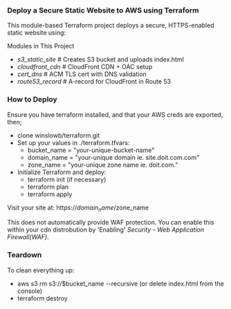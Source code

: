 ### Deploy a Secure Static Website to AWS using Terraform
This module-based Terraform project deploys a secure, HTTPS-enabled static website using:

Modules in This Project
 - _s3_static_site_	# Creates S3 bucket and uploads index.html
 - _cloudfront_cdn_	# CloudFront CDN + OAC setup
 - _cert_dns_	    # ACM TLS cert with DNS validation
 - _route53_record_	# A-record for CloudFront in Route 53


### How to Deploy
Ensure you have terraform installed, and that your AWS creds are exported, then;
- clone winslowb/terraform.git
- Set up your values in ./terraform.tfvars:
    - bucket_name  = "your-unique-bucket-name"
    - domain_name  = "your-unique domain ie. site.doit.com.com"
    - zone_name    = "your-unique zone name ie. doit.com."
- Initialize Terraform and deploy:
    - terraform init (if necessary)
    - terraform plan
    - terraform apply

Visit your site at: https://$domain_name/$zone_name

This does not automatically provide WAF protection. You can enable this within your cdn distrobution by 'Enabling' *Security - Web Application Firewall(WAF)*.

### Teardown
To clean everything up:
- aws s3 rm s3://$bucket_name --recursive (or delete index.html from the console)
- terraform destroy

